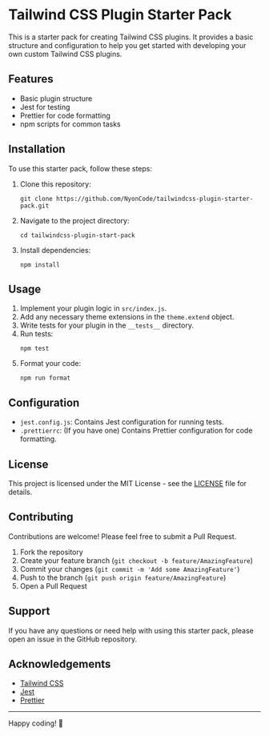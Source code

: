 # Tailwind CSS Plugin Starter Pack

This is a starter pack for creating Tailwind CSS plugins. It provides a basic structure and configuration to help you
get started with developing your own custom Tailwind CSS plugins.

## Features

- Basic plugin structure
- Jest for testing
- Prettier for code formatting
- npm scripts for common tasks

## Installation

To use this starter pack, follow these steps:

1. Clone this repository:
   ```
   git clone https://github.com/NyonCode/tailwindcss-plugin-starter-pack.git
   ```
2. Navigate to the project directory:
   ```
   cd tailwindcss-plugin-start-pack
   ```
3. Install dependencies:
   ```
   npm install
   ```

## Usage

1. Implement your plugin logic in `src/index.js`.
2. Add any necessary theme extensions in the `theme.extend` object.
3. Write tests for your plugin in the `__tests__` directory.
4. Run tests:
   ```
   npm test
   ```
5. Format your code:
   ```
   npm run format
   ```

## Configuration

- `jest.config.js`: Contains Jest configuration for running tests.
- `.prettierrc`: (If you have one) Contains Prettier configuration for code formatting.

## License

This project is licensed under the MIT License - see the [LICENSE](LICENSE) file for details.

## Contributing

Contributions are welcome! Please feel free to submit a Pull Request.

1. Fork the repository
2. Create your feature branch (`git checkout -b feature/AmazingFeature`)
3. Commit your changes (`git commit -m 'Add some AmazingFeature'`)
4. Push to the branch (`git push origin feature/AmazingFeature`)
5. Open a Pull Request

## Support

If you have any questions or need help with using this starter pack, please open an issue in the GitHub repository.

## Acknowledgements

- [Tailwind CSS](https://tailwindcss.com/)
- [Jest](https://jestjs.io/)
- [Prettier](https://prettier.io/)

---

Happy coding! 🚀
